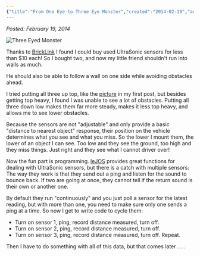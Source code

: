 ```yaml
---
{"title":"From One Eye to Three Eye Monster","created":"2014-02-19","authors":["hoopy"],"dg-publish":true,"permalink":"/ancient-history/2014/from-one-eye-to-three-eye-monster/","dgPassFrontmatter":true}
---
```


*Posted: February 19, 2014*

![Three Eyed Monster](/img/user/attachments/3eyeMedium.jpg)

Thanks to [BrickLink](http://www.bricklink.com/ "BrickLink") I found I could buy used UltraSonic sensors for less than $10 each! So I bought two, and now my little friend shouldn't run into walls as much.

He should also be able to follow a wall on one side while avoiding obstacles ahead.

I tried putting all three up top, like the [picture](attachments/HoopyTwitterProfile.png) in my first post, but besides getting top heavy, I found I was unable to see a lot of obstacles. Putting all three down low makes them far more steady, makes it less top heavy, and allows me to see lower obstacles.

Because the sensors are not "adjustable" and only provide a basic "distance to nearest object" response, their position on the vehicle determines what you see and what you miss. So the lower I mount them, the lower of an object I can see. Too low and they see the ground, too high and they miss things. Just right and they see what I cannot driver over!

Now the fun part is programming. [leJOS](http://www.lejos.org/ "leJOS") provides great functions for dealing with UltraSonic sensors, but there is a catch with multiple sensors: The way they work is that they send out a ping and listen for the sound to bounce back. If two are going at once, they cannot tell if the return sound is their own or another one.

By default they run "continuously" and you just poll a sensor for the latest reading, but with more than one, you need to make sure only one sends a ping at a time. So now I get to write code to cycle them:
 - Turn on sensor 1, ping, record distance measured, turn off.
 - Turn on sensor 2, ping, record distance measured, turn off.
 - Turn on sensor 3, ping, record distance measured, turn off. Repeat.

Then I have to do something with all of this data, but that comes later . . .
